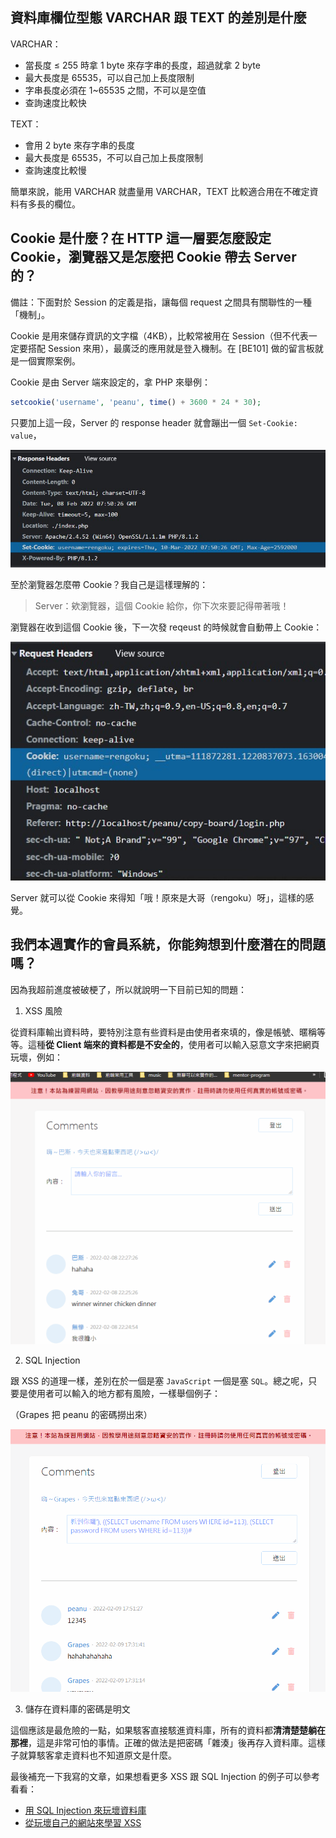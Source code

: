 ## 資料庫欄位型態 VARCHAR 跟 TEXT 的差別是什麼

VARCHAR：

- 當長度 ≤ 255 時拿 1 byte 來存字串的長度，超過就拿 2 byte
- 最大長度是 65535，可以自己加上長度限制
- 字串長度必須在 1~65535 之間，不可以是空值
- 查詢速度比較快

TEXT：

- 會用 2 byte 來存字串的長度
- 最大長度是 65535，不可以自己加上長度限制
- 查詢速度比較慢


簡單來說，能用 VARCHAR 就盡量用 VARCHAR，TEXT 比較適合用在不確定資料有多長的欄位。


## Cookie 是什麼？在 HTTP 這一層要怎麼設定 Cookie，瀏覽器又是怎麼把 Cookie 帶去 Server 的？

備註：下面對於 Session 的定義是指，讓每個 request 之間具有關聯性的一種「機制」。

Cookie 是用來儲存資訊的文字檔（4KB），比較常被用在 Session（但不代表一定要搭配 Session 來用），最廣泛的應用就是登入機制。在 \[BE101\] 做的留言板就是一個實際案例。

Cookie 是由 Server 端來設定的，拿 PHP 來舉例：

```php
setcookie('username', 'peanu', time() + 3600 * 24 * 30);
```

只要加上這一段，Server 的 response header 就會蹦出一個 `Set-Cookie: value`，


![set-cookie](set-cookie.jpg)

至於瀏覽器怎麼帶 Cookie？我自己是這樣理解的：

> Server：欸瀏覽器，這個 Cookie 給你，你下次來要記得帶著哦！

瀏覽器在收到這個 Cookie 後，下一次發 reqeust 的時候就會自動帶上 Cookie：


![cookie](cookie.jpg)

Server 就可以從 Cookie 來得知「哦！原來是大哥（rengoku）呀」，這樣的感覺。


## 我們本週實作的會員系統，你能夠想到什麼潛在的問題嗎？


因為我超前進度被破梗了，所以就說明一下目前已知的問題：

1. XSS 風險

從資料庫輸出資料時，要特別注意有些資料是由使用者來填的，像是帳號、暱稱等等。這種**從 Client 端來的資料都是不安全的**，使用者可以輸入惡意文字來把網頁玩壞，例如：

![xss](xss.gif)

2. SQL Injection 

跟 XSS 的道理一樣，差別在於一個是塞 `JavaScript` 一個是塞 `SQL`。總之呢，只要是使用者可以輸入的地方都有風險，一樣舉個例子：

（Grapes 把 peanu 的密碼撈出來）

![sql-injection](sql-injection.gif)

3. 儲存在資料庫的密碼是明文

這個應該是最危險的一點，如果駭客直接駭進資料庫，所有的資料都**清清楚楚躺在那裡**，這是非常可怕的事情。正確的做法是把密碼「雜湊」後再存入資料庫。這樣子就算駭客拿走資料也不知道原文是什麼。


最後補充一下我寫的文章，如果想看更多 XSS 跟 SQL Injection 的例子可以參考看看：

- [用 SQL Injection 來玩壞資料庫](https://jubeatt.github.io/2022/02/09/what-is-sql-injection/)
- [從玩壞自己的網站來學習 XSS](https://jubeatt.github.io/2022/02/09/what-is-xss/)